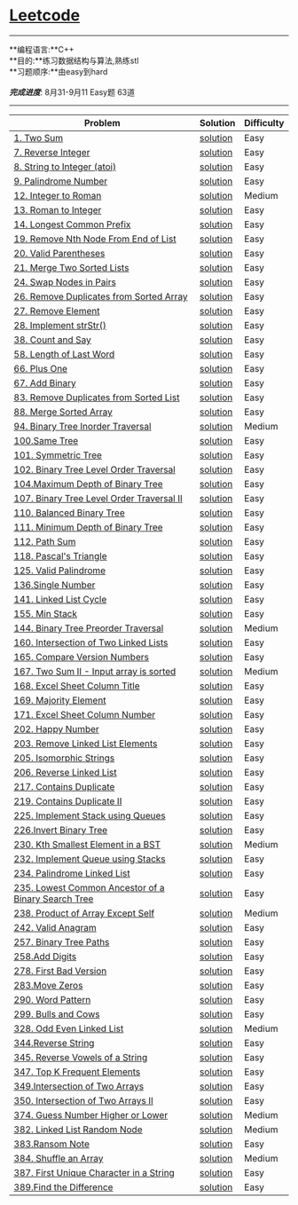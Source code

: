 




# [Leetcode](https://leetcode.com/problemset/algorithms/)
---

**编程语言:**C++<br>
**目的:**练习数据结构与算法,熟练stl<br>
**习题顺序:**由easy到hard<br>
<br>
***完成进度***:  8月31-9月11 Easy题 63道

---







Problem | Solution | Difficulty
---|---|---
[1. Two Sum](https://leetcode.com/problems/two-sum)| [solution](https://github.com/RustonOoOo/leetcode/blob/master/1.%20Two%20Sum/solution.cpp)|Easy
[7. Reverse Integer](https://leetcode.com/problems/reverse-integer)|[solution](https://github.com/RustonOoOo/leetcode/blob/master/7.%20Reverse%20Integer/solution.cpp)|Easy
[8. String to Integer (atoi)](https://leetcode.com/problems/string-to-integer-atoi)|[solution](https://github.com/RustonOoOo/leetcode/tree/master/8.%20String%20to%20Integer%20(atoi))|Easy
[9. Palindrome Number](https://leetcode.com/problems/palindrome-number)|[solution](https://github.com/RustonOoOo/leetcode/blob/master/9.%20Palindrome%20Number/solution.cpp)|Easy
[12. Integer to Roman](https://leetcode.com/problems/integer-to-roman)|[solution](https://github.com/RustonOoOo/leetcode/blob/5286cc73bb234b150f93c51d0febbb64e118cbba/12.%20Integer%20to%20Roman/solution.cpp)|Medium
[13. Roman to Integer](https://leetcode.com/problems/roman-to-integer/) | [solution](https://github.com/RustonOoOo/leetcode/tree/master/13.%20Roman%20to%20Integer) | Easy
[14. Longest Common Prefix](https://leetcode.com/problems/longest-common-prefix)|[solution](https://github.com/RustonOoOo/leetcode/blob/master/14.%20Longest%20Common%20Prefix/solution.cpp)|Easy
[19. Remove Nth Node From End of List](https://leetcode.com/problems/remove-nth-node-from-end-of-list)|[solution](https://github.com/RustonOoOo/leetcode/blob/master/19.%20Remove%20Nth%20Node%20From%20End%20of%20List/solution.cpp)|Easy  
[20. Valid Parentheses](https://leetcode.com/problems/valid-parentheses)|[solution](https://github.com/RustonOoOo/leetcode/blob/master/20.%20Valid%20Parentheses/solution.cpp)|Easy
[21. Merge Two Sorted Lists](https://leetcode.com/problems/merge-two-sorted-lists) | [solution](https://github.com/RustonOoOo/leetcode/blob/master/21.%20Merge%20Two%20Sorted%20Lists/solution.cpp)|Easy
[24. Swap Nodes in Pairs](https://leetcode.com/problems/swap-nodes-in-pairs)|[solution](https://github.com/RustonOoOo/leetcode/blob/master/24.%20Swap%20Nodes%20in%20Pairs/solution.cpp)|Easy
[26. Remove Duplicates from Sorted Array](https://leetcode.com/problems/remove-duplicates-from-sorted-array)|[solution](https://github.com/RustonOoOo/leetcode/tree/master/26.%20Remove%20Duplicates%20from%20Sorted%20Array)|Easy
[27. Remove Element](https://leetcode.com/problems/remove-element)|[solution](https://github.com/RustonOoOo/leetcode/tree/master/27.%20Remove%20Element)|Easy
[28. Implement strStr()](https://leetcode.com/problems/implement-strstr)|[solution](https://github.com/RustonOoOo/leetcode/blob/master/28.%20Implement%20strStr()/solution.cpp)|Easy
[38. Count and Say](https://leetcode.com/problems/count-and-say)|[solution](https://github.com/RustonOoOo/leetcode/blob/master/38.%20Count%20and%20Say/solution.cpp)|Easy
[58. Length of Last Word](https://leetcode.com/problems/length-of-last-word)|[solution](https://github.com/RustonOoOo/leetcode/blob/master/58.%20Length%20of%20Last%20Word/solution.cpp)|Easy
[66. Plus One](https://leetcode.com/problems/plus-one/)|[solution](https://github.com/RustonOoOo/leetcode/blob/master/66.%20Plus%20One/solution.cpp)|Easy
[67. Add Binary](https://leetcode.com/problems/add-binary)|[solution](https://github.com/RustonOoOo/leetcode/blob/master/67.%20Add%20Binary/solution.cpp)|Easy
[83. Remove Duplicates from Sorted List](https://leetcode.com/problems/remove-duplicates-from-sorted-list)|[solution](https://github.com/RustonOoOo/leetcode/blob/master/83.%20Remove%20Duplicates%20from%20Sorted%20List/solution.cpp)|Easy
[88. Merge Sorted Array](https://leetcode.com/problems/merge-sorted-array)|[solution](https://github.com/RustonOoOo/leetcode/blob/master/88.%20Merge%20Sorted%20Array/solution.cpp)|Easy
[94. Binary Tree Inorder Traversal](https://leetcode.com/problems/binary-tree-inorder-traversal)|[solution](https://github.com/RustonOoOo/leetcode/tree/5286cc73bb234b150f93c51d0febbb64e118cbba/94.%20Binary%20Tree%20Inorder%20Traversal)|Medium
[100.Same Tree](https://leetcode.com/problems/same-tree/) | [solution](https://github.com/RustonOoOo/leetcode/blob/master/100.Same%20Tree/solution.cpp) | Easy
[101. Symmetric Tree](https://leetcode.com/problems/symmetric-tree)|[solution](https://github.com/RustonOoOo/leetcode/tree/master/101.%20Symmetric%20Tree)|Easy
[102. Binary Tree Level Order Traversal](https://leetcode.com/problems/binary-tree-level-order-traversal)|[solution](https://github.com/RustonOoOo/leetcode/blob/master/102.%20Binary%20Tree%20Level%20Order%20Traversal/solution.cpp)|Easy
[104.Maximum Depth of Binary Tree](https://leetcode.com/problems/maximum-depth-of-binary-tree/)|[solution](https://github.com/RustonOoOo/leetcode/tree/master/104.Maximum%20Depth%20of%20Binary%20Tree)  | Easy
[107. Binary Tree Level Order Traversal II](https://leetcode.com/problems/binary-tree-level-order-traversal-ii)|[solution](https://github.com/RustonOoOo/leetcode/tree/master/107.%20Binary%20Tree%20Level%20Order%20Traversal%20II)|Easy
[110. Balanced Binary Tree](https://leetcode.com/problems/balanced-binary-tree)|[solution](https://github.com/RustonOoOo/leetcode/blob/master/110.%20Balanced%20Binary%20Tree/solution.cpp)|Easy
[111. Minimum Depth of Binary Tree](https://leetcode.com/problems/minimum-depth-of-binary-tree)|[solution](https://github.com/RustonOoOo/leetcode/tree/master/111.%20Minimum%20Depth%20of%20Binary%20Tree)|Easy
[112. Path Sum](https://leetcode.com/problems/path-sum)|[solution](https://github.com/RustonOoOo/leetcode/blob/master/112.%20Path%20Sum/solution.cpp)|Easy
[118. Pascal's Triangle](https://leetcode.com/problems/pascals-triangle)|[solution](https://github.com/RustonOoOo/leetcode/blob/master/118.%20Pascal's%20Triangle/solution.cpp)|Easy
[125. Valid Palindrome](https://leetcode.com/problems/valid-palindrome)|[solution](https://github.com/RustonOoOo/leetcode/blob/master/125.%20Valid%20Palindrome/solution.cpp)|Easy
[136.Single Number](https://leetcode.com/problems/single-number/) | [solution](https://github.com/RustonOoOo/leetcode/tree/master/136.Single%20Number)| Easy
[141. Linked List Cycle](https://leetcode.com/problems/linked-list-cycle)|[solution](https://github.com/RustonOoOo/leetcode/tree/master/141.%20Linked%20List%20Cycle)|Easy
[155. Min Stack](https://leetcode.com/problems/min-stack)|[solution](https://github.com/RustonOoOo/leetcode/tree/master/155.%20Min%20Stack)|Easy
[144. Binary Tree Preorder Traversal](https://leetcode.com/problems/binary-tree-preorder-traversal)|[solution](https://github.com/RustonOoOo/leetcode/blob/5286cc73bb234b150f93c51d0febbb64e118cbba/144.%20Binary%20Tree%20Preorder%20Traversal/solution.cpp)|Medium
[160. Intersection of Two Linked Lists](https://leetcode.com/problems/intersection-of-two-linked-lists)|[solution](https://github.com/RustonOoOo/leetcode/tree/master/160.%20Intersection%20of%20Two%20Linked%20Lists)|Easy
[165. Compare Version Numbers](https://leetcode.com/problems/compare-version-numbers)|[solution](https://github.com/RustonOoOo/leetcode/tree/master/165.%20Compare%20Version%20Numbers)|Easy
[167. Two Sum II - Input array is sorted](https://leetcode.com/problems/two-sum-ii-input-array-is-sorted)|[solution](https://github.com/RustonOoOo/leetcode/blob/392224cb0e2360a18a7226d66a498079d5fa5e63/67.%20Two%20Sum%20II%20-%20Input%20array%20is%20sorted/solution.cpp)|Medium
[168. Excel Sheet Column Title](https://leetcode.com/problems/excel-sheet-column-title)|[solution](https://github.com/RustonOoOo/leetcode/blob/master/168.%20Excel%20Sheet%20Column%20Title/solution.cpp)|Easy
[169. Majority Element](https://leetcode.com/problems/majority-element/)|[solution](https://github.com/RustonOoOo/leetcode/tree/master/169.%20Majority%20Element%20%20QuestionEditorial%20Solution) | Easy
[171. Excel Sheet Column Number](https://leetcode.com/problems/excel-sheet-column-number/) |[solution](https://github.com/RustonOoOo/leetcode/blob/master/171.%20Excel%20Sheet%20Column%20Number/solution.cpp) | Easy
[202. Happy Number](https://leetcode.com/problems/happy-number) |[solution](https://github.com/RustonOoOo/leetcode/blob/master/202.%20Happy%20Number/solution.cpp)|Easy
[203. Remove Linked List Elements](https://leetcode.com/problems/remove-linked-list-elements)|[solution](https://github.com/RustonOoOo/leetcode/blob/master/203.%20Remove%20Linked%20List%20Elements/solution.cpp)|Easy
[205. Isomorphic Strings](https://leetcode.com/problems/isomorphic-strings)|[solution](https://github.com/RustonOoOo/leetcode/tree/master/205.%20Isomorphic%20Strings)|Easy
[206. Reverse Linked List](https://leetcode.com/problems/reverse-linked-list/)|[solution](https://github.com/RustonOoOo/leetcode/blob/master/206.%20Reverse%20Linked%20List%20%20QuestionEditorial%20Solution/solution.cpp)|Easy
[217. Contains Duplicate](https://leetcode.com/problems/contains-duplicate/)|[solution](https://github.com/RustonOoOo/leetcode/blob/master/217.%20Contains%20Duplicate%20%20QuestionEditorial%20Solution/solution.cpp)|Easy
[219. Contains Duplicate II](https://leetcode.com/problems/contains-duplicate-ii)|[solution](https://github.com/RustonOoOo/leetcode/blob/master/219.%20Contains%20Duplicate%20II/solution.cpp)|Easy
[225. Implement Stack using Queues](https://leetcode.com/problems/implement-stack-using-queues/)|[solution](https://github.com/RustonOoOo/leetcode/blob/master/225.%20Implement%20Stack%20using%20Queues/solution.cpp)|Easy
[226.Invert Binary Tree](https://leetcode.com/problems/invert-binary-tree/)|[solution](https://github.com/RustonOoOo/leetcode/blob/master/226.Invert%20Binary%20Tree/solution.cpp)  | Easy
[230. Kth Smallest Element in a BST](https://leetcode.com/problems/kth-smallest-element-in-a-bst)|[solution](https://github.com/RustonOoOo/leetcode/blob/5286cc73bb234b150f93c51d0febbb64e118cbba/230.%20Kth%20Smallest%20Element%20in%20a%20BST/solution.cpp)|Medium
[232. Implement Queue using Stacks](https://leetcode.com/problems/implement-queue-using-stacks)|[solution](https://github.com/RustonOoOo/leetcode/blob/master/232.%20Implement%20Queue%20using%20Stacks/solution.cpp)|Easy
[234. Palindrome Linked List](https://leetcode.com/problems/palindrome-linked-list)|[solution](https://github.com/RustonOoOo/leetcode/blob/master/234.%20Palindrome%20Linked%20List/solution.cpp)|Easy
[235. Lowest Common Ancestor of a Binary Search Tree](https://leetcode.com/problems/lowest-common-ancestor-of-a-binary-search-tree)|[solution](https://github.com/RustonOoOo/leetcode/tree/master/235.%20Lowest%20Common%20Ancestor%20of%20a%20Binary%20Search%20Tree)|Easy
[238. Product of Array Except Self](https://leetcode.com/problems/product-of-array-except-self)|[solution](https://github.com/RustonOoOo/leetcode/blob/392224cb0e2360a18a7226d66a498079d5fa5e63/238.%20Product%20of%20Array%20Except%20Self/solution.cpp)|Medium
[242. Valid Anagram](https://leetcode.com/problems/valid-anagram/) |[solution](https://github.com/RustonOoOo/leetcode/tree/master/242.%20Valid%20Anagram) | Easy
[257. Binary Tree Paths](https://leetcode.com/problems/binary-tree-paths)|[solution](https://github.com/RustonOoOo/leetcode/blob/master/257.%20Binary%20Tree%20Paths/solution.cpp)|Easy
[258.Add Digits](https://leetcode.com/problems/add-digits/)|[solution](https://github.com/RustonOoOo/leetcode/blob/master/258.Add%20Digits/solution1.cpp) | Easy
[278. First Bad Version](https://leetcode.com/problems/first-bad-version)|[solution](https://github.com/RustonOoOo/leetcode/blob/master/278.%20First%20Bad%20Version/solution.cpp)|Easy
[283.Move Zeros](https://leetcode.com/problems/move-zeroes/)|[solution](https://github.com/RustonOoOo/leetcode/blob/master/283.Move%20Zeros/solution.cpp) | Easy
[290. Word Pattern](https://leetcode.com/problems/word-pattern)|[solution](https://github.com/RustonOoOo/leetcode/blob/master/290.%20Word%20Pattern/solution.cpp)|Easy
[299. Bulls and Cows](https://leetcode.com/problems/bulls-and-cows)|[solution](https://github.com/RustonOoOo/leetcode/blob/master/299.%20Bulls%20and%20Cows/solution.cpp)|Easy
[328. Odd Even Linked List](https://leetcode.com/problems/odd-even-linked-list)|[solution](https://github.com/RustonOoOo/leetcode/blob/5286cc73bb234b150f93c51d0febbb64e118cbba/328.%20Odd%20Even%20Linked%20List/solution.cpp)|Medium
[344.Reverse String](https://leetcode.com/problems/reverse-string/)|[solution](https://github.com/RustonOoOo/leetcode/blob/master/344.Reverse%20String/solution.cpp) | Easy
[345. Reverse Vowels of a String](https://leetcode.com/problems/reverse-vowels-of-a-string)|[solution](https://github.com/RustonOoOo/leetcode/blob/master/345.%20Reverse%20Vowels%20of%20a%20String/solution.cpp)|Easy
[347. Top K Frequent Elements](https://leetcode.com/problems/top-k-frequent-elements)|[solution](https://github.com/RustonOoOo/leetcode/blob/392224cb0e2360a18a7226d66a498079d5fa5e63/347.%20Top%20K%20Frequent%20Elements/solution.cpp)|Easy
[349.Intersection of Two Arrays](https://leetcode.com/problems/intersection-of-two-arrays/)|[solution](https://github.com/RustonOoOo/leetcode/tree/master/349.Intersection%20of%20Two%20Arrays) | Easy
[350. Intersection of Two Arrays II ](https://leetcode.com/problems/intersection-of-two-arrays-ii/)|[solution](https://github.com/RustonOoOo/leetcode/tree/master/350.%20Intersection%20of%20Two%20Arrays%20II%20%20QuestionEditorial%20Solution)|Easy
[374. Guess Number Higher or Lower](https://leetcode.com/problems/guess-number-higher-or-lower)|[solution](https://github.com/RustonOoOo/leetcode/blob/master/374.%20Guess%20Number%20Higher%20or%20Lower/solution.cpp)|Medium
[382. Linked List Random Node](https://leetcode.com/problems/linked-list-random-node)|[solution](https://github.com/RustonOoOo/leetcode/blob/392224cb0e2360a18a7226d66a498079d5fa5e63/382.%20Linked%20List%20Random%20Node/solution.cpp)|Medium
[383.Ransom Note](https://leetcode.com/problems/ransom-note/)|[solution](https://github.com/RustonOoOo/leetcode/blob/master/383.Ransom%20Note/solution.cpp) | Easy
[384. Shuffle an Array](https://leetcode.com/problems/shuffle-an-array)|[solution](https://github.com/RustonOoOo/leetcode/blob/392224cb0e2360a18a7226d66a498079d5fa5e63/384.%20Shuffle%20an%20Array/solution.cpp)|Medium
[387. First Unique Character in a String](https://leetcode.com/problems/first-unique-character-in-a-string/)|[solution](https://github.com/RustonOoOo/leetcode/blob/master/387.%20First%20Unique%20Character%20in%20a%20String/solution.cpp) |Easy
[389.Find the Difference](https://leetcode.com/problems/find-the-difference/)|[solution](https://github.com/RustonOoOo/leetcode/blob/master/389.Find%20the%20Difference/solution.cpp) | Easy
